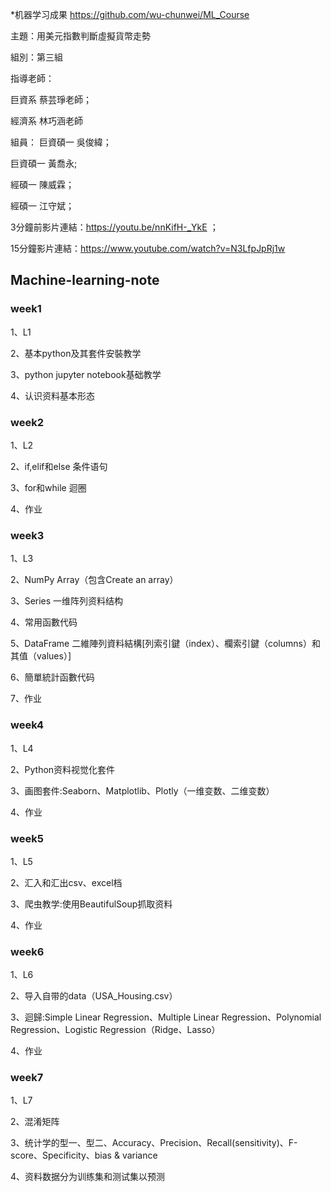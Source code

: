*机器学习成果
https://github.com/wu-chunwei/ML_Course

主題：用美元指數判斷虛擬貨幣走勢

組別：第三組

指導老師：

巨資系 蔡芸琤老師；

經濟系 林巧涵老師

組員：
巨資碩一 吳俊緯；

巨資碩一 黃喬永;

經碩一 陳威霖；

經碩一 江守斌；

3分鐘前影片連結：https://youtu.be/nnKifH-_YkE ；

15分鐘影片連結：https://www.youtube.com/watch?v=N3LfpJpRj1w

## Machine-learning-note

### week1
1、L1

2、基本python及其套件安裝教学

3、python jupyter notebook基础教学

4、认识资料基本形态

### week2
1、L2

2、if,elif和else 条件语句

3、for和while 迴圈

4、作业

### week3
1、L3

2、NumPy Array（包含Create an array）

3、Series 一维阵列资料结构

4、常用函數代码

5、DataFrame 二維陣列資料結構[列索引鍵（index）、欄索引鍵（columns）和其值（values）]

6、簡單統計函數代码

7、作业

### week4
1、L4

2、Python资料视觉化套件

3、画图套件:Seaborn、Matplotlib、Plotly（一维变数、二维变数）

4、作业

### week5
1、L5

2、汇入和汇出csv、excel档

3、爬虫教学:使用BeautifulSoup抓取资料

4、作业

### week6
1、L6

2、导入自带的data（USA_Housing.csv）

3、迴歸:Simple Linear Regression、Multiple Linear Regression、Polynomial Regression、Logistic Regression（Ridge、Lasso）

4、作业

### week7
1、L7

2、混淆矩阵

3、统计学的型一、型二、Accuracy、Precision、Recall(sensitivity)、F-score、Specificity、bias & variance

4、资料数据分为训练集和测试集以预测


```python

```
